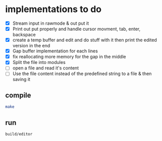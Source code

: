 # implementations to do

- [x] Stream input in rawmode & out put it
- [x] Print out put properly and handle cursor movment, tab, enter, backspace
- [x] create a temp buffer and edit and do stuff with it then print the edited version in the end
- [x] Gap buffer implementation for each lines
- [x] fix reallocating more memory for the gap in the middle
- [x] Split the file into modules
- [ ] open a file and read it's content
- [ ] Use the file content instead of the predefined string to a file & then saving it

## compile

```bash
make
```

## run

```bash
build/editor
```
